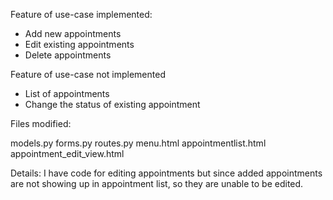 Feature of use-case implemented:

- Add new appointments
- Edit existing appointments
- Delete appointments

Feature of use-case not implemented
- List of appointments
- Change the status of existing appointment

Files modified:

models.py
forms.py
routes.py
menu.html
appointmentlist.html
appointment_edit_view.html

Details:
I have code for editing appointments but since added appointments are not showing up in appointment list, so they are unable to be edited.